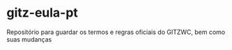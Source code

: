 # gitz-eula-pt
Repositório para guardar os termos e regras oficiais do GITZWC, bem como suas mudanças

